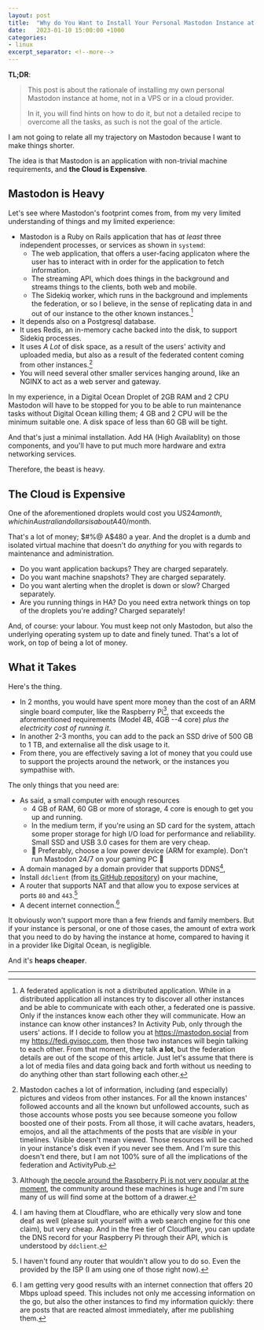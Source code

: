 ```yaml
---
layout: post
title:  "Why do You Want to Install Your Personal Mastodon Instance at Home"
date:   2023-01-10 15:00:00 +1000
categories:
- linux
excerpt_separator: <!--more-->
---
```

**TL;DR**: 
> This post is about the rationale of installing my own personal Mastodon instance at home, not in a VPS or in a cloud provider.
>
> In it, you will find hints on how to do it, but not a detailed recipe to overcome all the tasks, as such is not the goal of the article.

I am not going to relate all my trajectory on Mastodon because I want to make things shorter. 

The idea is that Mastodon is an application with non-trivial machine requirements, and **the Cloud is Expensive**.
<!--more-->
## Mastodon is Heavy
Let's see where Mastodon's footprint comes from, from my very limited understanding of things and my limited experience:

 - Mastodon is a Ruby on Rails application that has *at least* three independent processes, or services as shown in `systemd`: 
   - The web application, that offers a user-facing applicaton where the user has to interact with in order for the application to fetch information.
   - The streaming API, which does things in the background and streams things to the clients, both web and mobile.
   - The Sidekiq worker, which runs in the background and implements the federation, or so I believe, in the sense of replicating data in and out of our instance to the other known instances.[^1]
 - It depends also on a Postgresql database.
 - It uses Redis, an in-memory cache backed into the disk, to support Sidekiq processes.
 - It uses *A Lot* of disk space, as a result of the users' activity and uploaded media, but also as a result of the federated content coming from other instances.[^2]
 - You will need several other smaller services hanging around, like an NGINX to act as a web server and gateway.

In my experience, in a Digital Ocean Droplet of 2GB RAM and 2 CPU Mastodon will have to be stopped for you to be able to run maintenance tasks without Digital Ocean killing them; 4 GB and 2 CPU will be the minimum suitable one. A disk space of less than 60 GB will be tight.

And that's just a minimal installation. Add HA (High Availablity) on those components, and you'll have to put much more hardware and extra networking services. 

Therefore, the beast is heavy.

## The Cloud is Expensive
One of the aforementioned droplets would cost you US$24 a month, which in Australian dollars is about A$40/month. 

That's a lot of money; $#%@ A$480 a year. And the droplet is a dumb and isolated virtual machine that doesn't do *anything* for you with regards to maintenance and administration.

- Do you want application backups? They are charged separately.
- Do you want machine snapshots? They are charged separately.
- Do you want alerting when the droplet is down or slow? Charged separately.
- Are you running things in HA? Do you need extra network things on top of the droplets you're adding? Charged separately! 

And, of course: your labour. You must keep not only Mastodon, but also the underlying operating system up to date and finely tuned. That's a lot of work, on top of being a lot of money.

## What it Takes
Here's the thing. 
- In 2 months, you would have spent more money than the cost of an ARM single board computer, like the Raspberry Pi[^3], that exceeds the aforementioned requirements (Model 4B, 4GB --4 core) *plus the electricity cost of running it*. 
- In another 2-3 months, you can add to the pack an SSD drive of 500 GB to 1 TB, and externalise all the disk usage to it.
- From there, you are effectively saving a lot of money that you could use to support the projects around the network, or the instances you sympathise with.

The only things that you need are: 
- As said, a small computer with enough resources
  - 4 GB of RAM, 60 GB or more of storage, 4 core is enough to get you up and running.
  - In the medium term, if you're using an SD card for the system, attach some proper storage for high I/O load for performance and reliability. Small SSD and USB 3.0 cases for them are very cheap.
  - 🌱 Preferably, choose a low power device (ARM for example). Don't run Mastodon 24/7 on your gaming PC 🌷
- A domain managed by a domain provider that supports DDNS[^4], 
- Install `ddclient` (from [its GitHub repository](https://github.com/ddclient/ddclient)) on your machine, 
- A router that supports NAT and that allow you to expose services at ports `80` and `443`.[^5]
- A decent internet connection.[^6] 

It obviously won't support more than a few friends and family members. But if your instance is personal, or one of those cases, the amount of extra work that you need to do by having the instance at home, compared to having it in a provider like Digital Ocean, is negligible. 

And it's **heaps cheaper**.

---
[^1]: A federated application is not a distributed application. While in a distributed application all instances try to discover all other instances and be able to communicate with each other, a federated one is passive. Only if the instances know each other they will communicate. How an instance can know other instances? In Activity Pub, only through the users' actions. If I decide to follow you at https://mastodon.social from my https://fedi.gvisoc.com, then those two instances will begin talking to each other. From that moment, they talk **a lot**, but the federation details are out of the scope of this article. Just let's assume that there is a lot of media files and data going back and forth without us needing to do anything other than start following each other.
[^2]: Mastodon caches a lot of information, including (and especially) pictures and videos from other instances. For all the known instances' followed accounts and all the known but unfollowed accounts, such as those accounts whose posts you see because someone you follow boosted one of their posts. From all those, it will cache avatars, headers, emojos, and all the attachments of the posts that are *visible* in your timelines. Visible doesn't mean viewed. Those resources will be cached in your instance's disk even if you never see them. And I'm sure this doesn't end there, but I am not 100% sure of all the implications of the federation and ActivityPub.
[^3]: Although [the people around the Raspberry Pi is not very popular at the moment](https://www.buzzfeednews.com/article/chrisstokelwalker/raspberry-pi-hired-ex-cop-mastodon-controversy), the community around these machines is huge and I'm sure many of us will find some at the bottom of a drawer.
[^4]: I am having them at Cloudflare, who are ethically very slow and tone deaf as well (please suit yourself with a web search engine for this one claim), but very cheap. And in the free tier of Cloudflare, you can update the DNS record for your Raspberry Pi through their API, which is understood by `ddclient`.
[^5]: I haven't found any router that wouldn't allow you to do so. Even the provided by the ISP (I am using one of those right now).
[^6]: I am getting very good results with an internet connection that offers 20 Mbps upload speed. This includes not only me accessing information on the go, but also the other instances to find my information quickly: there are posts that are reacted almost immediately, after me publishing them.